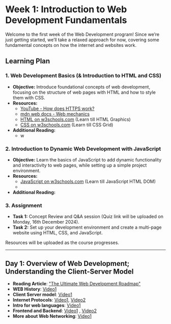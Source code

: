 # Week 1: Introduction to Web Development Fundamentals

Welcome to the first week of the Web Development program! Since we’re just getting started, we’ll take a relaxed approach for now, covering some fundamental concepts on how the internet and websites work.

## Learning Plan

### 1. Web Development Basics (& Introduction to HTML and CSS)

- **Objective:** Introduce foundational concepts of web development, focusing on the structure of web pages with HTML and how to style them with CSS.
- **Resources:**
  - [YouTube - How does HTTPS work?](https://www.youtube.com/watch?v=j9QmMEWmcfo)
  - [mdn web docs - Web mechanics](https://developer.mozilla.org/en-US/docs/Learn/Common_questions/Web_mechanics)
  - [HTML on w3schools.com](https://www.w3schools.com/html/default.asp) (Learn till HTML Graphics)
  - [CSS on w3schools.com]() (Learn till CSS Grid)
- **Additional Reading:**
  - w

### 2. Introduction to Dynamic Web Development with JavaScript

- **Objective:** Learn the basics of JavaScript to add dynamic functionality and interactivity to web pages, while setting up a simple project environment.
- **Resources:**
  - [JavaScript on w3schools.com]() (Learn till JavaScript HTML DOM)
  - 
- **Additional Reading:**

### 3. Assignment

- **Task 1:** Concept Review and Q&A session (Quiz link will be uploaded on Monday, 16th December 2024).
- **Task 2:** Set up your development environment and create a multi-page website using HTML, CSS, and JavaScript.

Resources will be uploaded as the course progresses.

---

## Day 1: Overview of Web Development; Understanding the Client-Server Model

- **Reading Article**: ["The Ultimate Web Development Roadmap"](https://www.browserstack.com/guide/web-development-roadmap)
- **WEB History**: [Video1](https://youtu.be/wlYjSThvtew?si=zBpjKf2WwSZ9ZsvA)
- **Client Server model**: [Video1](https://youtu.be/L5BlpPU_muY?si=xOWBUEOaXY5V17AV)
- **Internet Protocols**: [Video1](https://youtu.be/3NDhETVfrp0?si=nb_owwLTxb1YuhTD), [Video2](https://youtu.be/P6SZLcGE4us?si=DzW5ooxpABO8LE2z)
- **Intro for web languages**: [Video1](https://youtu.be/5YDVJaItmaY?si=YrJ2RDYVtb8fFEF0)
- **Frontend and Backend**: [Video1](https://youtu.be/WG5ikvJ2TKA?si=xyraeDVVauTw4wg7) , [Video2](https://youtu.be/XBu54nfzxAQ?si=JsfA9hXfNyHAMpGd)
- **More about Web Networking**: [Video1](https://youtu.be/2JYT5f2isg4?si=fbQDGIJF_bIyXuGs)
